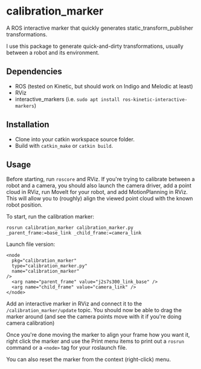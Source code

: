 # calibration_marker
A ROS interactive marker that quickly generates static_transform_publisher transformations.

I use this package to generate quick-and-dirty transformations, usually between a robot and its environment.

## Dependencies
 - ROS (tested on Kinetic, but should work on Indigo and Melodic at least)
 - RViz
 - interactive_markers (i.e. `sudo apt install ros-kinetic-interactive-markers`)

## Installation
- Clone into your catkin workspace source folder.
- Build with `catkin_make` or `catkin build`.

## Usage
Before starting, run `roscore` and RViz. If you're trying to calibrate between a robot and a camera, you
should also launch the camera driver, add a point cloud in RViz, run MoveIt for your robot, and add MotionPlanning
in RViz. This will allow you to (roughly) align the viewed point cloud with the known robot position.

To start, run the calibration marker:
```
rosrun calibration_marker calibration_marker.py _parent_frame:=base_link _child_frame:=camera_link
```

Launch file version:

    <node
      pkg="calibration_marker"
      type="calibration_marker.py"
      name="calibration_marker"
    />
      <arg name="parent_frame" value="j2s7s300_link_base" />
      <arg name="child_frame" value="camera_link" />
    </node>


Add an interactive marker in RViz and connect it to the `/calibration_marker/update` topic. You should now be able
to drag the marker around (and see the camera points move with it if you're doing camera calibration)

Once you're done moving the marker to align your frame how you want it, right click the marker and use the Print
menu items to print out a `rosrun` command or a `<node>` tag for your roslaunch file.

You can also reset the marker from the context (right-click) menu.
